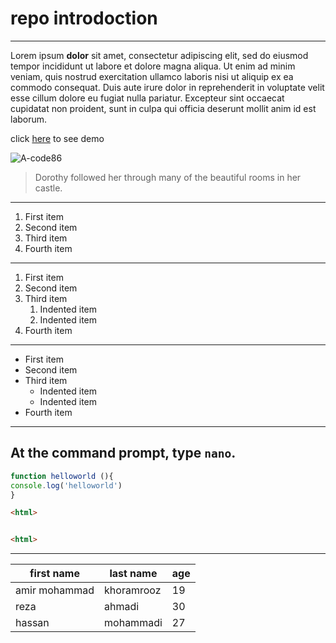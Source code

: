 #  repo introdoction

---

Lorem ipsum **dolor** sit amet, consectetur adipiscing elit, sed do eiusmod tempor incididunt ut labore et dolore magna aliqua. Ut enim ad minim veniam, quis nostrud exercitation ullamco laboris nisi ut aliquip ex ea commodo consequat. Duis aute irure dolor in reprehenderit in voluptate velit esse cillum dolore eu fugiat nulla pariatur. Excepteur sint occaecat cupidatat non proident, sunt in culpa qui officia deserunt mollit anim id est laborum.

click [here](https://a-code86.github.io/profile-card/) to see demo

![A-code86](https://next1code.ir/wp-content/uploads/2023/11/github2-course-cover-500x286.jpg)

> Dorothy followed her through many of the beautiful rooms in her castle.

---

1. First item
2. Second item
3. Third item
4. Fourth item

---

1. First item
2. Second item
3. Third item
    1. Indented item
    2. Indented item
4. Fourth item

---

- First item
- Second item
- Third item
    - Indented item
    - Indented item
- Fourth item

---
At the command prompt, type `nano`.
---
```javascript
function helloworld (){
console.log('helloworld')
}
```

```html
<html>


<html>
```
---

| first name  | last name   |age|
| ----------- | ----------- |---|
|amir mohammad|khoramrooz   | 19|
| reza        | ahmadi      | 30|
| hassan      | mohammadi   | 27|